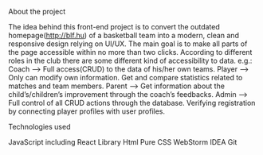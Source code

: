 About the project

The idea behind this front-end project is to convert the outdated homepage(http://blf.hu) of a basketball team into a modern, clean and responsive design relying on UI/UX. The main goal is to make all parts of the page accessible within no more than two clicks. 
According to different roles in the club there are some different kind of accessibility to data.
e.g.: 
Coach —> Full access(CRUD) to the data of his/her own teams.
Player —> Only can modify own information. Get and compare statistics related to matches and 		team members.
Parent —> Get information about the child’s/children’s improvement through the coach’s 			feedbacks. 
Admin —> Full control of all CRUD actions through the database. Verifying registration by 			connecting player profiles with user profiles.


Technologies used

JavaScript including React Library
Html
Pure CSS
WebStorm IDEA
Git

 